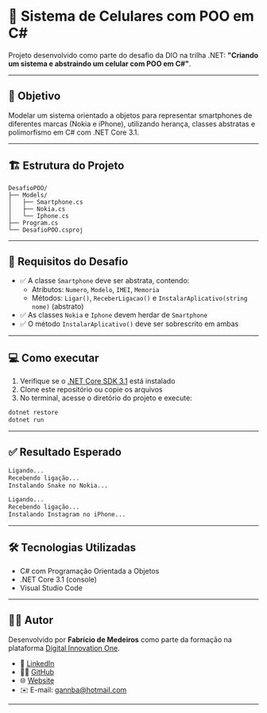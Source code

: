 
# 📱 Sistema de Celulares com POO em C#

Projeto desenvolvido como parte do desafio da DIO na trilha .NET: **"Criando um sistema e abstraindo um celular com POO em C#"**.

---

## 🧠 Objetivo

Modelar um sistema orientado a objetos para representar smartphones de diferentes marcas (Nokia e iPhone), utilizando herança, classes abstratas e polimorfismo em C# com .NET Core 3.1.

---

## 🏗 Estrutura do Projeto

```
DesafioPOO/
├── Models/
│   ├── Smartphone.cs
│   ├── Nokia.cs
│   └── Iphone.cs
├── Program.cs
└── DesafioPOO.csproj
```

---

## 📌 Requisitos do Desafio

- ✅ A classe `Smartphone` deve ser abstrata, contendo:
  - Atributos: `Numero`, `Modelo`, `IMEI`, `Memoria`
  - Métodos: `Ligar()`, `ReceberLigacao()` e `InstalarAplicativo(string nome)` (abstrato)
- ✅ As classes `Nokia` e `Iphone` devem herdar de `Smartphone`
- ✅ O método `InstalarAplicativo()` deve ser sobrescrito em ambas

---

## 💻 Como executar

1. Verifique se o [.NET Core SDK 3.1](https://dotnet.microsoft.com/download/dotnet/3.1) está instalado
2. Clone este repositório ou copie os arquivos
3. No terminal, acesse o diretório do projeto e execute:

```bash
dotnet restore
dotnet run
```

---

## ✅ Resultado Esperado

```txt
Ligando...
Recebendo ligação...
Instalando Snake no Nokia...

Ligando...
Recebendo ligação...
Instalando Instagram no iPhone...
```

---

## 🛠 Tecnologias Utilizadas

- C# com Programação Orientada a Objetos
- .NET Core 3.1 (console)
- Visual Studio Code

---

## 🧑‍💻 Autor

Desenvolvido por **Fabrício de Medeiros** como parte da formação na plataforma [Digital Innovation One](https://dio.me).

- 💼 [LinkedIn]([https://www.linkedin.com/in/fabriciodemedeiros](https://www.linkedin.com/in/fabricio-de-medeiros/))  
- 🧑‍💻 [GitHub](https://github.com/fabriciodemedeiros)  
- 🌐 [Website](https://fasil.criarsite.online)  
- ✉️ E-mail: [gannba@hotmail.com](mailto:gannba@hotmail.com)

---
